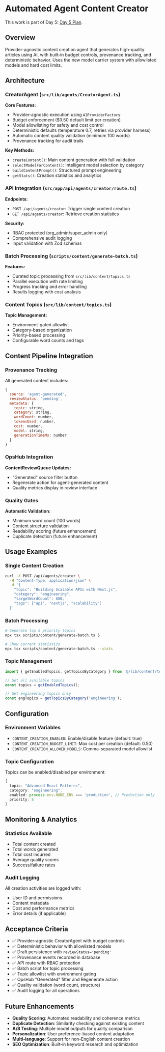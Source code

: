 <!--
AI Summary: Automated agent content creator with provider-agnostic execution, budget controls, and provenance tracking.
Uses CreatorAgent for deterministic content generation with allowlisted models. Part of Day 5 Phase 2.5.
-->

# Automated Agent Content Creator

This work is part of Day 5: [Day 5 Plan](../planning/DAY_5_PLAN.md).

## Overview

Provider-agnostic content creation agent that generates high-quality articles using AI, with built-in budget controls, provenance tracking, and deterministic behavior. Uses the new model carrier system with allowlisted models and hard cost limits.

## Architecture

### CreatorAgent (`src/lib/agents/CreatorAgent.ts`)

**Core Features:**
- Provider-agnostic execution using `AIProviderFactory`
- Budget enforcement ($0.50 default limit per creation)
- Model allowlisting for safety and cost control
- Deterministic defaults (temperature 0.7, retries via provider harness)
- Automatic content quality validation (minimum 100 words)
- Provenance tracking for audit trails

**Key Methods:**
- `createContent()`: Main content generation with full validation
- `selectModelForContent()`: Intelligent model selection by category
- `buildContentPrompt()`: Structured prompt engineering
- `getStats()`: Creation statistics and analytics

### API Integration (`src/app/api/agents/creator/route.ts`)

**Endpoints:**
- `POST /api/agents/creator`: Trigger single content creation
- `GET /api/agents/creator`: Retrieve creation statistics

**Security:**
- RBAC protected (org_admin/super_admin only)
- Comprehensive audit logging
- Input validation with Zod schemas

### Batch Processing (`scripts/content/generate-batch.ts`)

**Features:**
- Curated topic processing from `src/lib/content/topics.ts`
- Parallel execution with rate limiting
- Progress tracking and error handling
- Results logging with cost analysis

### Content Topics (`src/lib/content/topics.ts`)

**Topic Management:**
- Environment-gated allowlist
- Category-based organization
- Priority-based processing
- Configurable word counts and tags

## Content Pipeline Integration

### Provenance Tracking

All generated content includes:
```javascript
{
  source: 'agent-generated',
  reviewStatus: 'pending',
  metadata: {
    topic: string,
    category: string,
    wordCount: number,
    tokensUsed: number,
    cost: number,
    model: string,
    generationTimeMs: number
  }
}
```

### OpsHub Integration

**ContentReviewQueue Updates:**
- "Generated" source filter button
- Regenerate action for agent-generated content
- Quality metrics display in review interface

### Quality Gates

**Automatic Validation:**
- Minimum word count (100 words)
- Content structure validation
- Readability scoring (future enhancement)
- Duplicate detection (future enhancement)

## Usage Examples

### Single Content Creation
```bash
curl -X POST /api/agents/creator \
  -H "Content-Type: application/json" \
  -d '{
    "topic": "Building Scalable APIs with Next.js",
    "category": "engineering",
    "targetWordCount": 800,
    "tags": ["api", "nextjs", "scalability"]
  }'
```

### Batch Processing
```bash
# Generate top 5 priority topics
npx tsx scripts/content/generate-batch.ts 5

# Show current statistics
npx tsx scripts/content/generate-batch.ts --stats
```

### Topic Management
```typescript
import { getEnabledTopics, getTopicsByCategory } from '@/lib/content/topics';

// Get all available topics
const topics = getEnabledTopics();

// Get engineering topics only
const engTopics = getTopicsByCategory('engineering');
```

## Configuration

### Environment Variables
- `CONTENT_CREATION_ENABLED`: Enable/disable feature (default: true)
- `CONTENT_CREATION_BUDGET_LIMIT`: Max cost per creation (default: 0.50)
- `CONTENT_CREATION_ALLOWED_MODELS`: Comma-separated model allowlist

### Topic Configuration
Topics can be enabled/disabled per environment:
```typescript
{
  topic: "Advanced React Patterns",
  category: "engineering",
  enabled: process.env.NODE_ENV === 'production', // Production only
  priority: 8
}
```

## Monitoring & Analytics

### Statistics Available
- Total content created
- Total words generated
- Total cost incurred
- Average quality scores
- Success/failure rates

### Audit Logging
All creation activities are logged with:
- User ID and permissions
- Content metadata
- Cost and performance metrics
- Error details (if applicable)

## Acceptance Criteria

- ✅ Provider-agnostic CreatorAgent with budget controls
- ✅ Deterministic behavior with allowlisted models
- ✅ Draft persistence with `reviewStatus='pending'`
- ✅ Provenance events recorded in database
- ✅ API route with RBAC protection
- ✅ Batch script for topic processing
- ✅ Topic allowlist with environment gating
- ✅ OpsHub "Generated" filter and Regenerate action
- ✅ Quality validation (word count, structure)
- ✅ Audit logging for all operations

## Future Enhancements

- **Quality Scoring**: Automated readability and coherence metrics
- **Duplicate Detection**: Similarity checking against existing content
- **A/B Testing**: Multiple model outputs for quality comparison
- **Personalization**: User preference-based content adaptation
- **Multi-language**: Support for non-English content creation
- **SEO Optimization**: Built-in keyword research and optimization